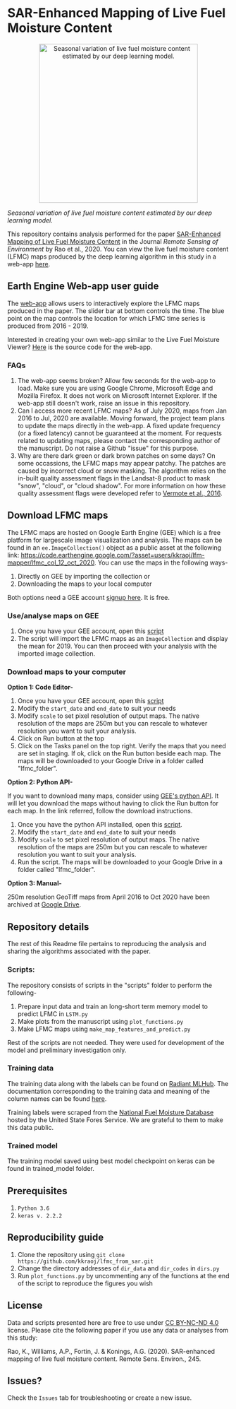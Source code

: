 # SAR-Enhanced Mapping of Live Fuel Moisture Content
<p align="center">
  <img width="360" src="/figures/lfmc_2_panels_projected_annotated.gif" alt="Seasonal variation of live fuel moisture content estimated by our deep learning model.">
</p>

_Seasonal variation of live fuel moisture content estimated by our deep learning model._

This repository contains analysis performed for the paper [SAR-Enhanced Mapping of Live Fuel Moisture Content](https://www.sciencedirect.com/science/article/pii/S003442572030167X) in the Journal _Remote Sensing of Environment_ by Rao et al., 2020. 
You can view the live fuel moisture content (LFMC) maps produced by the deep learning algorithm in this study in a web-app [here](https://kkraoj.users.earthengine.app/view/live-fuel-moisture).

## Earth Engine Web-app user guide

The [web-app](https://kkraoj.users.earthengine.app/view/live-fuel-moisture) allows users to interactively explore the LFMC maps produced in the paper. The slider bar at bottom controls the time. The blue point on the map controls the location for which LFMC time series is produced from 2016 - 2019.

Interested in creating your own web-app similar to the Live Fuel Moisture Viewer? [Here](https://code.earthengine.google.com/bb0e411ff41f34149bf459f3960a05e9) is the source code for the web-app. 

### FAQs
1. The web-app seems broken?
Allow few seconds for the web-app to load. Make sure you are using Google Chrome, Microsoft Edge and Mozilla Firefox. It does not work on Microsoft Internet Explorer. If the web-app still doesn't work, raise an issue in this repository.  
1. Can I access more recent LFMC maps? 
As of July 2020, maps from Jan 2016 to Jul, 2020 are available. Moving forward, the project team plans to update the maps directly in the web-app. A fixed update frequency (or a fixed latency) cannot be guaranteed at the moment. For requests related to updating maps, please contact the corresponding author of the manuscript. Do not raise a Github "issue" for this purpose.
1. Why are there dark green or dark brown patches on some days?
On some occassions, the LFMC maps may appear patchy. The patches are caused by incorrect cloud or snow masking. The algorithm relies on the in-built quality assessment flags in the Landsat-8 product to mask "snow", "cloud", or "cloud shadow". For more information on how these quality assessment flags were developed refer to [Vermote et al., 2016](https://www.sciencedirect.com/science/article/pii/S0034425716301572).

## Download LFMC maps

The LFMC maps are hosted on Google Earth Engine (GEE) which is a free platform for largescale image visualization and analysis. The maps can be found in an `ee.ImageCollection()` object as a public asset at the following link: https://code.earthengine.google.com/?asset=users/kkraoj/lfm-mapper/lfmc_col_12_oct_2020. You can use the maps in the following ways-

1. Directly on GEE by importing the collection or 
2. Downloading the maps to your local computer

Both options need a GEE account [signup here](https://earthengine.google.com/). It is free. 

### Use/analyse maps on GEE

1. Once you have your GEE account, open this [script](https://code.earthengine.google.com/35c74b98d091c27abd196da4572db605)
2. The script will import the LFMC maps as an `ImageCollection` and display the mean for 2019. You can then proceed with your analysis with the imported image collection.

### Download maps to your computer

**Option 1: Code Editor-**

1. Once you have your GEE account, open this [script](https://code.earthengine.google.com/3410f192118672eeaf05d909719e8da9?noload=true)
1. Modify the `start_date` and `end_date` to suit your needs
1. Modify `scale` to set pixel resolution of output maps. The native resolution of the maps are 250m but you can rescale to whatever resolution you want to suit your analysis. 
1. Click on Run button at the top
1. Click on the Tasks panel on the top right. Verify the maps that you need are set in staging. If ok, click on the Run button beside each map. The maps will be downloaded to your Google Drive in a folder called "lfmc_folder". 

**Option 2: Python API-**

If you want to download many maps, consider using [GEE's python API](https://developers.google.com/earth-engine/python_install). It will let you download the maps without having to click the Run button for each map. In the link referred, follow the download instructions.  
1. Once you have the python API installed, open this [script](https://github.com/kkraoj/lfmc_from_sar/blob/master/scripts/download_lfmc.py). 
1. Modify the `start_date` and `end_date` to suit your needs
1. Modify `scale` to set pixel resolution of output maps. The native resolution of the maps are 250m but you can rescale to whatever resolution you want to suit your analysis.
1. Run the script. The maps will be downloaded to your Google Drive in a folder called "lfmc_folder". 

**Option 3: Manual-**

250m resolution GeoTiff maps from April 2016 to Oct 2020 have been archived at [Google Drive](https://drive.google.com/file/d/1XxxeaD9AsOYrwVnLMW6X1JWFZaJDQ_Ut/view?usp=sharing).

## Repository details

The rest of this Readme file pertains to reproducing the analysis and sharing the algorithms associated with the paper. 

### Scripts:
The repository consists of scripts in the "scripts" folder to perform the following-

1. Prepare input data and train an long-short term memory model to predict LFMC in `LSTM.py`
1. Make plots from the manuscript using `plot_functions.py`
1. Make LFMC maps using `make_map_features_and_predict.py`

Rest of the scripts are not needed. They were used for development of the model and preliminary investigation only.

### Training data

The training data along with the labels can be found on [Radiant MLHub](https://registry.mlhub.earth/10.1016/j.rse.2020.111797/). The documentation corresponding to the training data and meaning of the column names can be found [here](https://radiant-mlhub.s3-us-west-2.amazonaws.com/su-sar-moisture-content/documentation.pdf). 

Training labels were scraped from the [National Fuel Moisture Database](https://www.wfas.net/index.php/national-fuel-moisture-database-moisture-drought-103) hosted by the United State Fores Service. We are grateful to them to make this data public. 

### Trained model

The training model saved using best model checkpoint on keras can be found in trained_model folder. 

## Prerequisites

1. `Python 3.6`
1. `keras v. 2.2.2 `

## Reproducibility guide

1. Clone the repository using `git clone https://github.com/kkraoj/lfmc_from_sar.git`
1. Change the directory addresses of `dir_data` and `dir_codes` in `dirs.py`
1. Run `plot_functions.py` by uncommenting any of the functions at the end of the script to reproduce the figures you wish

## License
Data and scripts presented here are free to use under [CC BY-NC-ND 4.0](https://creativecommons.org/licenses/by-nc-nd/4.0/) license. Please cite the following paper if you use any data or analyses from this study:

Rao, K., Williams, A.P., Fortin, J. & Konings, A.G. (2020). SAR-enhanced mapping of live fuel moisture content. Remote Sens. Environ., 245.

## Issues?

Check the `Issues` tab for troubleshooting or create a new issue.

